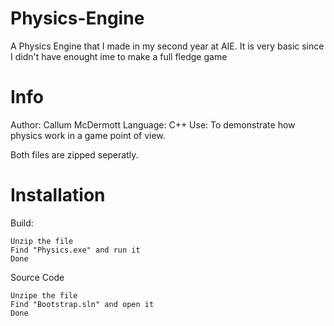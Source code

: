# Physics-Engine
A Physics Engine that I made in my second year at AIE. It is very basic since I didn't have enought ime to make a full fledge game

# Info 
Author: Callum McDermott
Language: C++
Use: To demonstrate how physics work in a game point of view.

Both files are zipped seperatly.

# Installation 
Build:

    Unzip the file
    Find "Physics.exe" and run it
    Done

Source Code

    Unzipe the file
    Find "Bootstrap.sln" and open it
    Done
